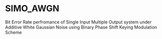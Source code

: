 # SIMO_AWGN
Bit Error Rate perfromance of Single Input Multiple Output system under Additive White Gaussian Noise using Binary Phase Shift Keying Modulation Scheme
